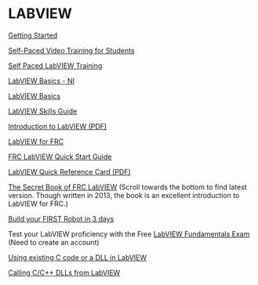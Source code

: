 # LABVIEW

[Getting Started](http://www.learnni.com/getting-started)

[Self-Paced Video Training for Students](http://www.ni.com/academic/students/learn/)

[Self Paced LabVIEW Training](http://home.hit.no/~hansha/documents/labview/labview.htm)

[LabVIEW Basics - NI](http://www.ni.com/getting-started/labview-basics/)

[LabVIEW Basics](http://home.hit.no/~hansha/video/labview_basics.php)

[LabVIEW Skills Guide](http://www.ni.com/labview/skills-guide/)

[Introduction to LabVIEW (PDF)](http://home.hit.no/~hansha/documents/labview/training/Introduction%20to%20LabVIEW/Introduction%20to%20LabVIEW.pdf)

[LabVIEW for FRC](http://ni.com/frc)

[FRC LabVIEW Quick Start Guide](https://forums.ni.com/t5/FIRST-Robotics-Competition/2015-FRC-LabVIEW-Quick-Start-Guide/ta-p/3528790)

[LabVIEW Quick Reference Card (PDF)](https://1010robotics.github.io/Resources/LabVIEW%20Quick%20Reference%20Card.pdf)

[The Secret Book of FRC LabVIEW](https://www.chiefdelphi.com/forums/showthread.php?t=120756) (Scroll towards the bottom to find latest version. Though written in 2013, the book is an excellent introduction to LabVIEW for FRC.)

[Build your FIRST Robot in 3 days](https://www.youtube.com/user/nifirstrobotics)

Test your LabVIEW proficiency with the Free [LabVIEW Fundamentals Exam](https://lumen.ni.com/nicif/us/ekitcladexmprp/content.xhtml) (Need to create an account)

[Using existing C code or a DLL in LabVIEW](http://forums.ni.com/t5/Example-Program-Drafts/Using-Existing-C-Code-or-a-DLL-in-LabVIEW/ta-p/3499233)

[Calling C/C++ DLLs from LabVIEW](https://forums.ni.com/t5/Developer-Center-Resources/Calling-C-C-DLLs-from-LabVIEW/ta-p/3522488)
